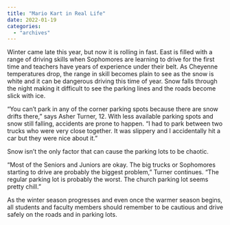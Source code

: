 ```yaml
---
title: "Mario Kart in Real Life"
date: 2022-01-19
categories: 
  - "archives"
---
```


Winter came late this year, but now it is rolling in fast. East is filled with a range of driving skills when Sophomores are learning to drive for the first time and teachers have years of experience under their belt. As Cheyenne temperatures drop, the range in skill becomes plain to see as the snow is white and it can be dangerous driving this time of year. Snow falls through the night making it difficult to see the parking lines and the roads become slick with ice.

“You can’t park in any of the corner parking spots because there are snow drifts there,” says Asher Turner, 12. With less available parking spots and snow still falling, accidents are prone to happen. “I had to park between two trucks who were very close together. It was slippery and I accidentally hit a car but they were nice about it.”  

Snow isn’t the only factor that can cause the parking lots to be chaotic.

“Most of the Seniors and Juniors are okay. The big trucks or Sophomores starting to drive are probably the biggest problem,” Turner continues. “The regular parking lot is probably the worst. The church parking lot seems pretty chill.”

As the winter season progresses and even once the warmer season begins, all students and faculty members should remember to be cautious and drive safely on the roads and in parking lots.
